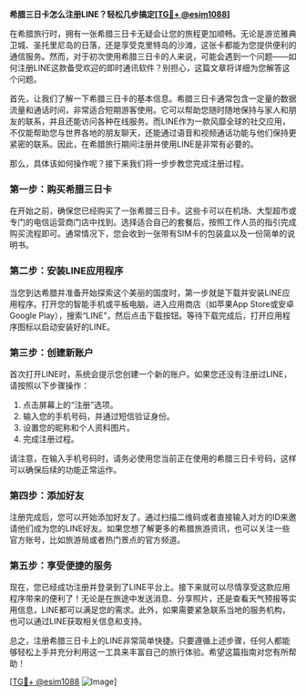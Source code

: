 **希腊三日卡怎么注册LINE？轻松几步搞定[[TG💪+ @esim1088](https://t.me/s/esim1088)]**

在希腊旅行时，拥有一张希腊三日卡无疑会让您的旅程更加顺畅。无论是游览雅典卫城、圣托里尼岛的日落，还是享受克里特岛的沙滩，这张卡都能为您提供便利的通信服务。然而，对于初次使用希腊三日卡的人来说，可能会遇到一个问题——如何注册LINE这款备受欢迎的即时通讯软件？别担心，这篇文章将详细为您解答这个问题。

首先，让我们了解一下希腊三日卡的基本信息。希腊三日卡通常包含一定量的数据流量和通话时间，非常适合短期游客使用。它可以帮助您随时随地保持与家人和朋友的联系，并且还能访问各种在线服务。而LINE作为一款风靡全球的社交应用，不仅能帮助您与世界各地的朋友聊天，还能通过语音和视频通话功能与他们保持更紧密的联系。因此，在希腊旅行期间注册并使用LINE是非常有必要的。

那么，具体该如何操作呢？接下来我们将一步步教您完成注册过程。

### 第一步：购买希腊三日卡

在开始之前，确保您已经购买了一张希腊三日卡。这些卡可以在机场、大型超市或专门的电信运营商门店中找到。选择适合自己的套餐后，按照工作人员的指引完成购买流程即可。通常情况下，您会收到一张带有SIM卡的包装盒以及一份简单的说明书。

### 第二步：安装LINE应用程序

当您到达希腊并准备开始探索这个美丽的国度时，第一步就是下载并安装LINE应用程序。打开您的智能手机或平板电脑，进入应用商店（如苹果App Store或安卓Google Play），搜索“LINE”，然后点击下载按钮。等待下载完成后，打开应用程序图标以启动安装好的LINE。

### 第三步：创建新账户

首次打开LINE时，系统会提示您创建一个新的账户。如果您还没有注册过LINE，请按照以下步骤操作：

1. 点击屏幕上的“注册”选项。
2. 输入您的手机号码，并通过短信验证身份。
3. 设置您的昵称和个人资料图片。
4. 完成注册过程。

请注意，在输入手机号码时，请务必使用您当前正在使用的希腊三日卡号码，这样可以确保后续的功能正常运作。

### 第四步：添加好友

注册完成后，您可以开始添加好友了。通过扫描二维码或者直接输入对方的ID来邀请他们成为您的LINE好友。如果您想了解更多的希腊旅游资讯，也可以关注一些官方账号，比如旅游局或者热门景点的官方频道。

### 第五步：享受便捷的服务

现在，您已经成功注册并登录到了LINE平台上。接下来就可以尽情享受这款应用程序带来的便利了！无论是在旅途中发送消息、分享照片，还是查看天气预报等实用信息，LINE都可以满足您的需求。此外，如果需要紧急联系当地的服务机构，也可以通过LINE获取相关信息和支持。

总之，注册希腊三日卡上的LINE非常简单快捷。只要遵循上述步骤，任何人都能够轻松上手并充分利用这一工具来丰富自己的旅行体验。希望这篇指南对您有所帮助！

[[TG💪+ @esim1088](https://t.me/s/esim1088) ![Image](https://i.postimg.cc/4NQfJmqS/Snipaste-2025-05-13-00-14-12.png)]